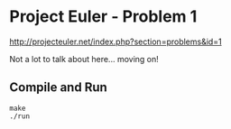 Project Euler - Problem 1
=========================

<http://projecteuler.net/index.php?section=problems&id=1>

Not a lot to talk about here... moving on!


Compile and Run
---------------

    make
    ./run


